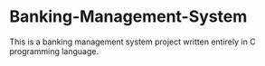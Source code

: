 # Banking-Management-System
This is a banking management system project written entirely in C programming language.

